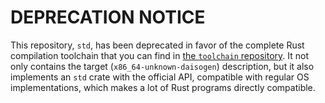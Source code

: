 # DEPRECATION NOTICE

This repository, `std`, has been deprecated in favor of the complete Rust compilation toolchain that you can find in [the `toolchain` repository](https://github.com/daisogen/toolchain). It not only contains the target (`x86_64-unknown-daisogen`) description, but it also implements an `std` crate with the official API, compatible with regular OS implementations, which makes a lot of Rust programs directly compatible.
